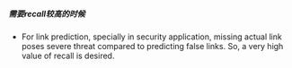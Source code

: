 ##### 需要recall较高的时候
- For link prediction, specially in security application,
missing actual link poses severe threat compared to
predicting false links. So, a very high value of recall is
desired.

